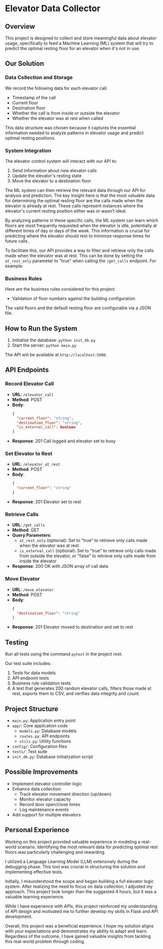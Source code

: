 
# Elevator Data Collector

## Overview
This project is designed to collect and store meaningful data about elevator usage, specifically to feed a Machine Learning (ML) system that will try to predict the optimal resting floor for an elevator when it's not in use. 

## Our Solution

### Data Collection and Storage
We record the following data for each elevator call:
- Timestamp of the call
- Current floor
- Destination floor
- Whether the call is from inside or outside the elevator
- Whether the elevator was at rest when called

This data structure was chosen because it captures the essential information needed to analyze patterns in elevator usage and predict optimal resting positions.

### System Integration
The elevator control system will interact with our API to:
1. Send information about new elevator calls
2. Update the elevator's resting state
3. Move the elevator to a destination floor

The ML system can then retrieve the relevant data through our API for analysis and prediction. The key insight here is that the most valuable data for determining the optimal resting floor are the calls made when the elevator is already at rest. These calls represent instances where the elevator's current resting position either was or wasn't ideal.

By analyzing patterns in these specific calls, the ML system can learn which floors are most frequently requested when the elevator is idle, potentially at different times of day or days of the week. This information is crucial for predicting where the elevator should rest to minimize response times for future calls.

To facilitate this, our API provides a way to filter and retrieve only the calls made when the elevator was at rest. This can be done by setting the `at_rest_only` parameter to "true" when calling the `/get_calls` endpoint. For example:

### Business Rules
Here are the business rules considered for this project:
- Validation of floor numbers against the building configuration

The valid floors and the default resting floor are configurable via a JSON file.

## How to Run the System
1. Initialize the database: `python init_db.py`
2. Start the server: `python main.py`

The API will be available at `http://localhost:5000`.

## API Endpoints

### Record Elevator Call
- **URL**: `/elevator_call`
- **Method**: POST
- **Body**:
  ```json
  {
    "current_floor": "string",
    "destination_floor": "string",
    "is_external_call": boolean
  }
  ```
- **Response**: 201 Call logged and elevator set to busy

### Set Elevator to Rest
- **URL**: `/elevator_at_rest`
- **Method**: POST
- **Body**:
  ```json
  {
    "current_floor": "string"
  }
  ```
- **Response**: 201 Elevator set to rest

### Retrieve Calls
- **URL**: `/get_calls`
- **Method**: GET
- **Query Parameters**: 
  - `at_rest_only` (optional): Set to "true" to retrieve only calls made when the elevator was at rest
  - `is_external_call` (optional): Set to "true" to retrieve only calls made from outside the elevator, or "false" to retrieve only calls made from inside the elevator
- **Response**: 200 OK with JSON array of call data

### Move Elevator
- **URL**: `/move_elevator`
- **Method**: POST
- **Body**:
  ```json
  {
    "destination_floor": "string"
  }
  ```
- **Response**: 201 Elevator moved to destination and set to rest

## Testing
Run all tests using the command `pytest` in the project root.

Our test suite includes:
1. Tests for data models
2. API endpoint tests
3. Business rule validation tests
4. A test that generates 200 random elevator calls, filters those made at rest, exports them to CSV, and verifies data integrity and count.

## Project Structure
- `main.py`: Application entry point
- `app/`: Core application code
  - `models.py`: Database models
  - `routes.py`: API endpoints
  - `utils.py`: Utility functions
- `config/`: Configuration files
- `tests/`: Test suite
- `init_db.py`: Database initialization script

## Possible Improvements
- Implement elevator controller logic
- Enhance data collection:
  - Track elevator movement direction (up/down)
  - Monitor elevator capacity
  - Record door open/close times
  - Log maintenance events
- Add support for multiple elevators

## Personal Experience

Working on this project provided valuable experience in modeling a real-world scenario. Identifying the most relevant data for predicting optimal rest floors was particularly challenging and rewarding.

I utilized a Language Learning Model (LLM) extensively during the debugging phase. This tool was crucial in structuring the solution and implementing effective tests.

Initially, I misunderstood the scope and began building a full elevator logic system. After realizing the need to focus on data collection, I adjusted my approach. This project took longer than the suggested 4 hours, but it was a valuable learning experience.

While I have experience with APIs, this project reinforced my understanding of API design and motivated me to further develop my skills in Flask and API development.

Overall, this project was a beneficial experience. I hope my solution aligns with your expectations and demonstrates my ability to adapt and learn. Regardless of the outcome, I have gained valuable insights from tackling this real-world problem through coding.
